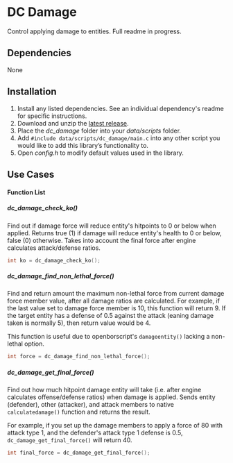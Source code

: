 # DC Damage
Control applying damage to entities. Full readme in progress.

## Dependencies
None

## Installation
1. Install any listed dependencies. See an individual dependency's readme for specific instructions.
1. Download and unzip the [latest release](../../releases).
1. Place the *dc_damage* folder into your *data/scripts* folder.
1. Add ```#include data/scripts/dc_damage/main.c``` into any other script you would like to add this library’s functionality to.
1. Open *config.h* to modify default values used in the library.

## Use Cases

#### Function List

##### dc_damage_check_ko()
Find out if damage force will reduce entity's hitpoints to 0 or below when applied. Returns true (1) if damage will reduce entity's health to 0 or below, false (0) otherwise. Takes into account the final force after engine calculates attack/defense ratios.

```c
int ko = dc_damage_check_ko();
```

##### dc_damage_find_non_lethal_force()
Find and return amount the maximum non-lethal force from current damage force member value, after all damage ratios are calculated. For example, if the last value set to damage force member is 10, this function will return 9. If the target entity has a defense of 0.5 against the attack (eaning damage taken is normally 5), then return value would be 4.

This function is useful due to openborscript's ```damageentity()``` lacking a non-lethal option.

```c
int force = dc_damage_find_non_lethal_force();
```

##### dc_damage_get_final_force()
Find out how much hitpoint damage entity will take (i.e. after engine calculates offense/defense ratios) when damage is applied. Sends entity (defender), other (attacker), and attack members to native ```calculatedamage()``` function and returns the result.

For example, if you set up the damage members to apply a force of 80 with attack type 1, and the defender's attack type 1 defense is 0.5, ```dc_damage_get_final_force()``` will return 40.

```c
int final_force = dc_damage_get_final_force();
```
